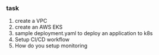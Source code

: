 ### task

1. create a VPC
2. create an AWS EKS
3. sample deployment.yaml to deploy an application to k8s
4. Setup CI/CD workflow
5. How do you setup monitoring

